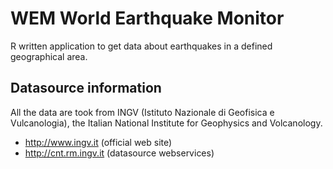 # WEM World Earthquake Monitor
R written application to get data about earthquakes in a defined geographical area.

## Datasource information
All the data are took from INGV (Istituto Nazionale di Geofisica e Vulcanologia), the Italian National Institute for Geophysics and Volcanology.
- http://www.ingv.it (official web site)
- http://cnt.rm.ingv.it (datasource webservices)
